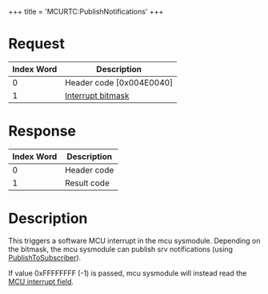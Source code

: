 +++
title = 'MCURTC:PublishNotifications'
+++

# Request

| Index Word | Description                                            |
|------------|--------------------------------------------------------|
| 0          | Header code \[0x004E0040\]                             |
| 1          | [Interrupt bitmask](I2C_Registers#device_3 "wikilink") |

# Response

| Index Word | Description |
|------------|-------------|
| 0          | Header code |
| 1          | Result code |

# Description

This triggers a software MCU interrupt in the mcu sysmodule. Depending
on the bitmask, the mcu sysmodule can publish srv notifications (using
[PublishToSubscriber](SRV:PublishToSubscriber "wikilink")).

If value 0xFFFFFFFF (-1) is passed, mcu sysmodule will instead read the
[MCU interrupt field](I2C_Registers#device_3 "wikilink").
